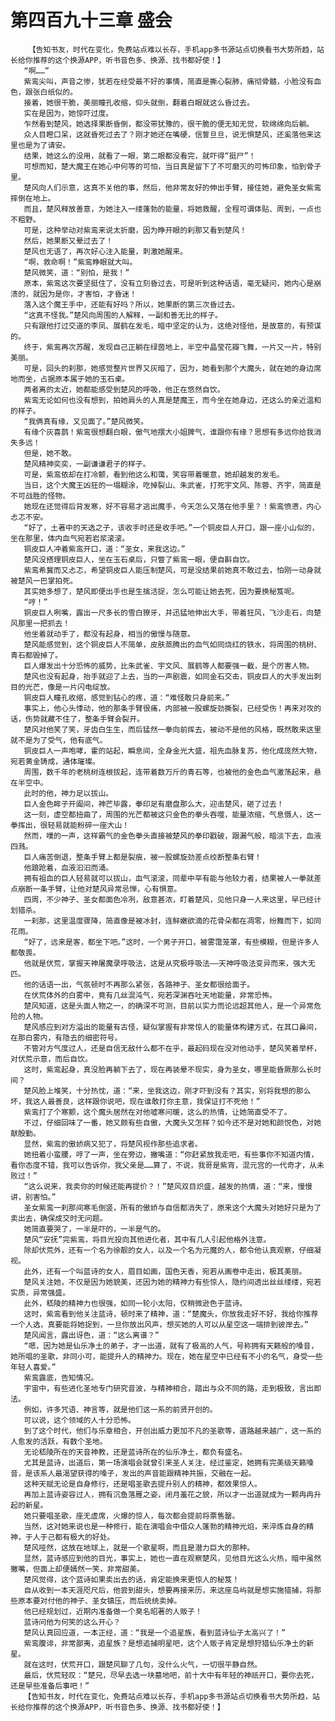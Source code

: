 # 第四百九十三章 盛会
        【告知书友，时代在变化，免费站点难以长存，手机app多书源站点切换看书大势所趋，站长给你推荐的这个换源APP，听书音色多、换源、找书都好使！】
       “啊……”
       紫鸾尖叫，声音之惨，犹若在经受最不好的事情，简直是撕心裂肺，痛彻骨髓，小脸没有血色，跟张白纸似的。
       接着，她很干脆，美丽瞳孔收缩，仰头就倒，翻着白眼就这么昏过去。
       实在是因为，她惊吓过度。
       乍然看到楚风，她选择果断昏倒，都没带犹豫的，很干脆的便无知无觉，软绵绵向后躺。
       众人目瞪口呆，这就昏死过去了？刚才她还在嘴硬，信誓旦旦，说无惧楚风，还奚落他来这里也是为了请安。
       结果，她这么的没用，就看了一眼，第二眼都没看完，就吓得“挺尸”！
       可想而知，楚大魔王在她心中何等的可怕，当日真是留下了不可磨灭的可怖印象，怕到骨子里。
       楚风向人们示意，这真不关他的事，然后，他非常友好的伸出手臂，接住她，避免圣女紫鸾摔倒在地上。
       而且，楚风释放善意，为她注入一缕蓬勃的能量，将她救醒，全程可谓体贴、周到，一点也不粗野。
       可是，这种举动对紫鸾来说太折磨，因为睁开眼的刹那又看到楚风！
       然后，她果断又晕过去了！
       楚风也无语了，再次好心注入能量，刺激她醒来。
       “啊，救命啊！”紫鸾睁眼就大叫。
       楚风微笑，道：“别怕，是我！”
       原本，紫鸾这次要坚挺住了，没有立刻昏过去，可是听到这种话语，毫无疑问，她内心是崩溃的，就因为是你，才害怕，才昏迷！
       落入这个魔王手中，还能有好吗？所以，她果断的第三次昏过去。
       “这真不怪我。”楚风向周围的人解释，一副和善无比的样子。
       只有跟他打过交道的李凤、展鹤在发毛，暗中坚定的认为，这绝对怪他，是故意的，有预谋的。
       终于，紫鸾再次苏醒，发现自己正躺在绿茵地上，半空中晶莹花瓣飞舞，一片又一片，特别美丽。
       可是，回头的刹那，她感觉整片世界又灰暗了，因为，她看到那个大魔头，就在她的身边席地而坐，占据原本属于她的玉石桌。
       两者离的太近，她都能感受到楚风的呼吸，他正在悠然自饮。
       紫鸾无论如何也没有想到，拍她肩头的人真是楚魔王，而今坐在她身边，还这么的亲近温和的样子。
       “我俩真有缘，又见面了。”楚风微笑。
       有缘个灰喜鹊！紫鸾很想翻白眼，傲气地摆大小姐脾气，谁跟你有缘？思想有多远你给我消失多远！
       但是，她不敢。
       楚风精神奕奕，一副谦谦君子的样子。
       可是，紫鸾依却在打冷颤，看到他这么和蔼，笑容带着暖意，她却越发的发毛。
       当日，这个大魔王凶狂的一塌糊涂，吃掉裂山、朱武雀，打死宇文风、陈蓉、齐宇，简直是不可战胜的怪物。
       她现在还觉得后背发寒，好不容易才逃出魔手，今天怎么又落在他手里？！紫鸾愤懑，内心忐忑不安。
       “好了，土著中的天选之子，该收手时还是收手吧。”一个铜皮巨人开口，跟一座小山似的，坐在那里，体内血气宛若岩浆滚滚。
       铜皮巨人冲着紫鸾开口，道：“圣女，来我这边。”
       楚风没搭理铜皮巨人，坐在玉石桌后，只瞥了紫鸾一眼，便自斟自饮。
       紫鸾希冀而又忐忑，希望铜皮巨人能压制楚风，可是没结果前她真不敢过去，怕刚一动身就被楚风一巴掌拍死。
       其实她多想了，楚风即便出手也是生擒活捉，怎么可能让她去死，因为要换秘笈呢。
       “哼！”
       铜皮巨人咧嘴，露出一尺多长的雪白獠牙，并迅猛地伸出大手，带着狂风，飞沙走石，向楚风那里一把抓去！
       他坐着就动手了，都没有起身，相当的傲慢与随意。
       楚风能感觉到，这个铜皮巨人不简单，皮肤蒸腾出的血气如同烧红的铁水，将周围的桃树、青石都毁掉了。
       巨人爆发出十分恐怖的威势，比朱武雀、宇文风、展鹤等人都要强一截，是个厉害人物。
       楚风也没有起身，抬手就迎了上去，当的一声剧震，如同金石交击，铜皮巨人的大手发出刺目的光芒，像是一片闪电绽放。
       铜皮巨人瞳孔收缩，感觉到钻心的疼，道：“难怪敢只身前来。”
       事实上，他心头悸动，他的那条手臂很痛，内部被一股螺旋劲撕裂，已经受伤！再来对攻的话，伤势就藏不住了，整条手臂会裂开。
       楚风对他笑了笑，牙齿白生生，而后猛然一拳向前挥去，被动不是他的风格，既然敢来这里就不是为了受气，他有底气。
       铜皮巨人一声咆哮，霍的站起，瞬息间，全身金光大盛，祖先血脉复苏，他化成庞然大物，宛若黄金铸成，通体璀璨。
       周围，数千年的老桃树连根拔起，连带着数万斤的青石等，也被他的金色血气激荡起来，悬在半空中。
       此时的他，神力足以拔山。
       巨人金色眸子开阖间，神芒毕露，拳印足有磨盘那么大，迎击楚风，砸了过去！
       这一刻，虚空都扭曲了，周围的光芒都被这只金色的拳头吞噬，能量浓缩，气息慑人，这一拳挥出，很轻易就能粉碎一座大山！
       然而，噗的一声，这样霸气的金色拳头直接被楚风的拳印戳破，跟漏气般，暗淡下去，血液四溅。
       巨人痛苦倒退，整条手臂上都是裂痕，被一股螺旋劲差点绞断整条右臂！
       他踉跄着，血液汩汩而涌。
       拥有祖血的巨人轻易就可以拔山，血气滚滚，同辈中罕有能与他较力者，结果被人一拳就差点崩断一条手臂，让他对楚风异常忌惮，心有惧意。
       四周，不少神子、圣女都面色冷冽，敌意甚浓，盯着楚风，见他只身一人来这里，早已经计划猎杀。
       一刹那，这里温度骤降，简直像是被冰封，连鲜嫩欲滴的花骨朵都在凋零，纷舞而下，如同花雨。
       “好了，远来是客，都坐下吧。”这时，一个男子开口，被雾霭笼罩，有些模糊，但是许多人都敬畏。
       他就是伏荒，掌握天神屠魔录呼吸法，这是从究极呼吸法——天神呼吸法变异而来，强大无匹。
       他的话语一出，气氛顿时不再那么紧张，各路神子、圣女都很给面子。
       在伏荒体外的白雾中，竟有几丝混沌气，宛若深渊吞吐天地能量，非常恐怖。
       楚风知道，这是头面人物之一，的确深不可测，目前以实力而论远超其他人，是一个异常危险的人物。
       楚风感应到对方溢出的能量有古怪，疑似掌握有非常惊人的能量体构建方式，在其口鼻间，在那白雾内，有隐去的细密符号。
       不管对方气度过人，还是自信无敌什么都不在乎，最起码现在没对他动手，楚风笑着举杯，对伏荒示意，而后自饮。
       这时，紫鸾起身，真没脸再躺下去了，现在再装晕不现实，身为圣女，哪里能昏厥那么长时间？
       楚风脸上堆笑，十分热忱，道：“来，坐我这边，刚才吓到没有？其实，别将我想的那么坏，我这人最善良，这样跟你说吧，现在谁敢打你主意，我保证打不死他！”
       紫鸾打了个寒颤，这个魔头居然在对他嘘寒问暖，这么的热情，让她简直受不了。
       不过，仔细回味了一番，她又颇有些自傲，大魔头又怎样？如今还不是对她和颜悦色，对她献殷勤。
       显然，紫鸾的傲娇病又犯了，将楚风视作那些追求者。
       她扭着小蛮腰，哼了一声，坐在旁边，撇嘴道：“你赶紧放我走吧，有些事你不知道内情，看你态度不错，我可以告诉你，我父亲是……算了，不说，我哥是紫宵，混元宫的一代奇才，从未败过！”
       “这么说来，我卖你的时候还能再提价？！”楚风双目炽盛，越发的热情，道：“来，慢慢讲，别害怕。”
       圣女紫鸾一刹那间寒毛倒竖，所有的傲娇与自信都消失了，原来这个大魔头对她好只是为了卖出去，确保成交时无问题。
       她简直要哭了，一半是吓的，一半是气的。
       楚风“安抚”完紫鸾，将目光投向其他进化者，其中有几人引起他格外注意。
       除却伏荒外，还有一个名为徐靓的女人，以及一个名为元魔的人，都令他认真观察，仔细凝视。
       此外，还有一个叫蓝诗的女人，眉目如画，国色天香，宛若从画卷中走出，极其美丽。
       楚风关注她，不仅是因为她貌美，还因为她的精神力有些惊人，隐约间透出丝丝缕缕，宛若实质，异常强盛。
       此外，嵇陵的精神力也很强，如同一轮小太阳，仅稍微逊色于蓝诗。
       这时，紫鸾看到他关注蓝诗，顿时来了精神，道：“楚魔头，你放我走好不好，我给你推荐一个人选，真要能将她捉到，一旦你放出风声，想买她的人可以从星空这一端排到彼岸去。”
       楚风闻言，露出讶色，道：“这么离谱？”
       “嗯，因为她是仙乐净土的弟子，才一出道，就有了极高的人气，号称拥有天籁般的嗓音，她所唱的圣歌，非同小可，能提升人的精神力。现在，她在星空中已经有不小的名气，身受一些年轻人喜爱。”
       紫鸾露底，告知情况。
       宇宙中，有些进化圣地专门研究音波，与精神相合，踏出与众不同的路，走到极致，言出即法。
       例如，许多咒语、神言等，就是他们这一系的前贤开创的。
       可以说，这个领域的人十分恐怖。
       到了这个时代，他们与乐章相合，开创出威力更加不凡的圣歌等，道路越来越广，这一系的人愈发的活跃，有数个圣地。
       无论嵇陵所在的天音神教，还是蓝诗所在的仙乐净土，都负有盛名。
       尤其是蓝诗，出道后，第一场演唱会就曾引来圣人关注，经过鉴定，她拥有完美级天籁嗓音，是该系人最渴望获得的嗓子，发出的声音能跟精神共振，交融在一起。
       这种天赋无论是自身修行，还是唱圣歌去提升别人的精神，都效果惊人。
       再加上蓝诗姿容过人，拥有沉鱼落雁之姿，闭月羞花之貌，所以才一出道就成为一颗冉冉升起的新星。
       她只要唱圣歌，座无虚席，火爆的惊人，每次都会提前将票售罄。
       当然，这对她来说也是一种修行，能在演唱会中借众人蓬勃的精神光焰，来淬炼自身的精神，于人于己都有极大的好处。
       楚风哑然，这放在地球上，就是一个歌星啊，而且是潜力巨大的那种。
       显然，蓝诗感应到他的目光，事实上，她也一直在观察楚风，见他目光这么火热，暗中虽然撇嘴，但面上却便嫣然一笑，非常甜美。
       楚风觉得，这个蓝诗如果卖出去的话，肯定能换来更惊人的秘笈！
       自从收到一本天涯咫尺后，他尝到甜头，想要再接来历，来这座岛屿就是想实施猎捕，将那些原本要对付他的神子、圣女镇压，而后统统卖掉。
       他已经规划过，近期内准备做一个臭名昭著的人贩子！
       蓝诗问他为何笑的这么开心？
       楚风认真回应道，一本正经，道：“我是一个追星族，看到蓝诗仙子太高兴了！”
       紫鸾腹诽，非常鄙夷，追星族？是想追捕明星吧，这个人贩子肯定是想狩猎仙乐净土的新星。
       就在这时，伏荒开口，跟楚风聊了几句，没什么火气，一切很平静自然。
       最后，伏荒轻叹：“楚兄，尽早去选一块墓地吧，前十大中有年轻的神祇开口，要你去死，还是早些准备后事吧！”
       【告知书友，时代在变化，免费站点难以长存，手机app多书源站点切换看书大势所趋，站长给你推荐的这个换源APP，听书音色多、换源、找书都好使！】